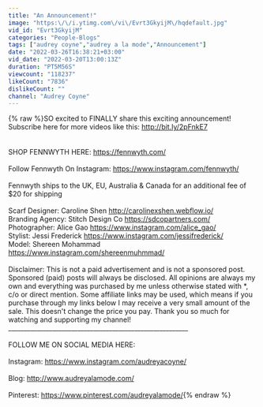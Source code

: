 ```yaml
---
title: "An Announcement!"
image: "https:\/\/i.ytimg.com\/vi\/Evrt3GkyijM\/hqdefault.jpg"
vid_id: "Evrt3GkyijM"
categories: "People-Blogs"
tags: ["audrey coyne","audrey a la mode","Announcement"]
date: "2022-03-26T16:38:21+03:00"
vid_date: "2022-03-20T13:00:13Z"
duration: "PT5M56S"
viewcount: "118237"
likeCount: "7836"
dislikeCount: ""
channel: "Audrey Coyne"
---
```

{% raw %}SO excited to FINALLY share this exciting announcement!<br />Subscribe here for more videos like this: <a rel="nofollow" target="blank" href="http://bit.ly/2pFnkE7">http://bit.ly/2pFnkE7</a><br /><br /><br />SHOP FENNWYTH HERE: <a rel="nofollow" target="blank" href="https://fennwyth.com/">https://fennwyth.com/</a><br /><br />Follow Fennwyth On Instagram: <a rel="nofollow" target="blank" href="https://www.instagram.com/fennwyth/">https://www.instagram.com/fennwyth/</a><br /><br />Fennwyth ships to the UK, EU, Australia &amp; Canada for an additional fee of $20 for shipping <br /><br />Scarf Designer: Caroline Shen <a rel="nofollow" target="blank" href="http://carolinexshen.webflow.io/">http://carolinexshen.webflow.io/</a><br />Branding Agency: Stitch Design Co <a rel="nofollow" target="blank" href="https://sdcopartners.com/">https://sdcopartners.com/</a><br />Photographer: Alice Gao <a rel="nofollow" target="blank" href="https://www.instagram.com/alice_gao/">https://www.instagram.com/alice_gao/</a> <br />Stylist: Jessi Frederick <a rel="nofollow" target="blank" href="https://www.instagram.com/jessifrederick/">https://www.instagram.com/jessifrederick/</a><br />Model: Shereen Mohammad <a rel="nofollow" target="blank" href="https://www.instagram.com/shereenmuhmmad/">https://www.instagram.com/shereenmuhmmad/</a> <br /><br />Disclaimer: This is not a paid advertisement and is not a sponsored post. Sponsored (paid) posts will always be disclosed. All opinions are always my own and everything was purchased by me unless otherwise stated with *, c/o or direct mention. Some affiliate links may be used, which means if you purchase through my links below I may receive a very small amount of the sale. This doesn't change the price you pay. Thank you so much for watching and supporting my channel!<br />_________________________________________________________<br /><br />FOLLOW ME ON SOCIAL MEDIA HERE:<br /><br />Instagram: <a rel="nofollow" target="blank" href="https://www.instagram.com/audreyacoyne/">https://www.instagram.com/audreyacoyne/</a> <br /><br />Blog: <a rel="nofollow" target="blank" href="http://www.audreyalamode.com/">http://www.audreyalamode.com/</a><br /><br />Pinterest: <a rel="nofollow" target="blank" href="https://www.pinterest.com/audreyalamode/">https://www.pinterest.com/audreyalamode/</a>{% endraw %}
